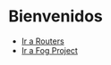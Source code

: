 <!-- TITLE: Home -->
<!-- SUBTITLE: A quick summary of Home -->

# Bienvenidos

* [Ir a Routers](routers)
* [Ir a Fog Project](projetc)
